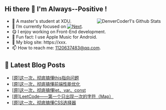 ## Hi there 👋 I'm Always--Positive !
<div>
  <img alt="DenverCoder1's Github Stats" src="https://denvercoder1-github-readme-stats.vercel.app/api?username=qq1120637483&show_icons=true&count_private=true&theme=react&hide_border=true&hide_title=true&bg_color=1F222E&title_color=F85D7F&icon_color=F8D866" align= "right" />

- 🎒 A master's student at XDU. 
- 🔬 I’m currently focused on [![Next](https://img.shields.io/badge/-Next-brightgreen)](https://). 
- 😋 I enjoy working on Front-End development.
- 🎵 Fun fact: I use Apple Music for Android.
- 📝 My blog site: https://xxx.
- 📫 How to reach me:  1120637483@qq.com.
</div>  


## 📕 Latest Blog Posts

<!-- BLOG-POST-LIST:START -->
- [[原]这一次，彻底搞懂this指向问题](https://blog.csdn.net/sinat_41696687/article/details/123124905)
- [[原]这一次，彻底搞懂前端性能优化](https://blog.csdn.net/sinat_41696687/article/details/123103238)
- [[原]这一次，彻底搞懂let、var、const](https://blog.csdn.net/sinat_41696687/article/details/123081581)
- [[原]LeetCode——第一个只出现一次的字符（Map）](https://blog.csdn.net/sinat_41696687/article/details/123061225)
- [[原]这一次，彻底搞懂CSS选择器](https://blog.csdn.net/sinat_41696687/article/details/123050355)
<!-- BLOG-POST-LIST:END -->









